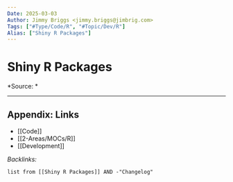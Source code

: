 ```yaml
---
Date: 2025-03-03
Author: Jimmy Briggs <jimmy.briggs@jimbrig.com>
Tags: ["#Type/Code/R", "#Topic/Dev/R"]
Alias: ["Shiny R Packages"]
---
```


# Shiny R Packages

*Source: *


***

## Appendix: Links

- [[Code]]
- [[2-Areas/MOCs/R]]
- [[Development]]

*Backlinks:*

```dataview
list from [[Shiny R Packages]] AND -"Changelog"
```